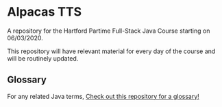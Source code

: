 # Alpacas TTS

A repository for the Hartford Partime Full-Stack Java Course starting on 06/03/2020.

This repository will have relevant material for every day of the course and will be routinely updated.

<!-- TODO: add link to other repos such as glossary -->

## Glossary

For any related Java terms, [Check out this repository for a glossary!](https://github.com/LionelBeato/glossary)
